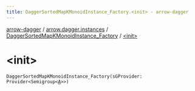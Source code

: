 ```yaml
---
title: DaggerSortedMapKMonoidInstance_Factory.<init> - arrow-dagger
---
```


[arrow-dagger](../../index.html) / [arrow.dagger.instances](../index.html) / [DaggerSortedMapKMonoidInstance_Factory](index.html) / [&lt;init&gt;](./-init-.html)

# &lt;init&gt;

`DaggerSortedMapKMonoidInstance_Factory(sGProvider: Provider<Semigroup<`[`A`](index.html#A)`>>)`